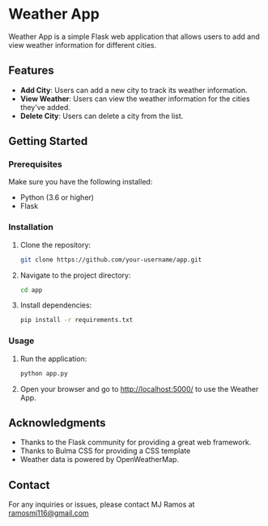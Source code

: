 # Weather App

Weather App is a simple Flask web application that allows users to add and view weather information for different cities.

## Features

- **Add City**: Users can add a new city to track its weather information.
- **View Weather**: Users can view the weather information for the cities they've added.
- **Delete City**: Users can delete a city from the list.

## Getting Started

### Prerequisites

Make sure you have the following installed:

- Python (3.6 or higher)
- Flask

### Installation

1. Clone the repository:

    ```bash
    git clone https://github.com/your-username/app.git
    ```

2. Navigate to the project directory:

    ```bash
    cd app
    ```

3. Install dependencies:

    ```bash
    pip install -r requirements.txt
    ```

### Usage

1. Run the application:

    ```bash
    python app.py
    ```

2. Open your browser and go to [http://localhost:5000/](http://localhost:5000/) to use the Weather App.

## Acknowledgments

- Thanks to the Flask community for providing a great web framework.
- Thanks to Bulma CSS for providing a CSS template
- Weather data is powered by OpenWeatherMap.

## Contact

For any inquiries or issues, please contact MJ Ramos at ramosmj116@gmail.com

